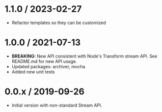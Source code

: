 1.1.0 / 2023-02-27
==================
- Refactor templates so they can be customized

1.0.0 / 2021-07-13
==================
- **BREAKING:** New API consistent with Node's Transform stream API. See README.md for new API usage.
- Updated packages: archiver, mocha
- Added new unit tests

0.0.x / 2019-09-26
==================
- Initial version with non-standard Stream API.
